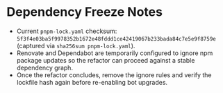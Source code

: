 # Dependency Freeze Notes

- Current `pnpm-lock.yaml` checksum: `5f3f4e03ba5f9978352b1672e48fddd1ce42419067b233bada84c7e5e9f8759e` (captured via `sha256sum pnpm-lock.yaml`).
- Renovate and Dependabot are temporarily configured to ignore npm package updates so the refactor can proceed against a stable dependency graph.
- Once the refactor concludes, remove the ignore rules and verify the lockfile hash again before re-enabling bot upgrades.
